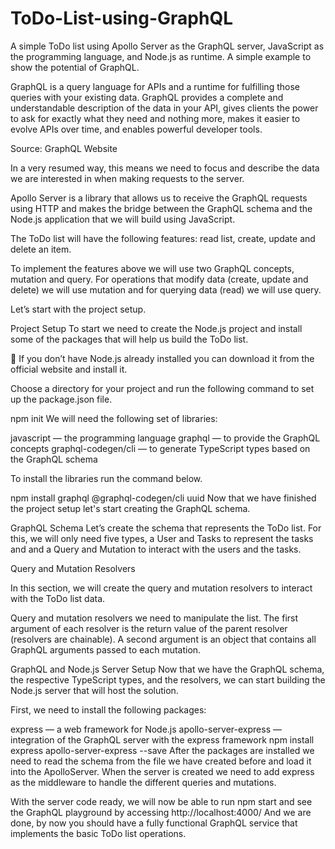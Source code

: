 # ToDo-List-using-GraphQL

A simple ToDo list using Apollo Server as the GraphQL server, JavaScript as the programming language, and Node.js as runtime. A simple example to show the potential of GraphQL.

GraphQL is a query language for APIs and a runtime for fulfilling those queries with your existing data. GraphQL provides a complete and understandable description of the data in your API, gives clients the power to ask for exactly what they need and nothing more, makes it easier to evolve APIs over time, and enables powerful developer tools.

Source: GraphQL Website

In a very resumed way, this means we need to focus and describe the data we are interested in when making requests to the server.

Apollo Server is a library that allows us to receive the GraphQL requests using HTTP and makes the bridge between the GraphQL schema and the Node.js application that we will build using JavaScript.

The ToDo list will have the following features: read list, create, update and delete an item.

To implement the features above we will use two GraphQL concepts, mutation and query. For operations that modify data (create, update and delete) we will use mutation and for querying data (read) we will use query.

Let’s start with the project setup.

Project Setup
To start we need to create the Node.js project and install some of the packages that will help us build the ToDo list.

📝 If you don’t have Node.js already installed you can download it from the official website and install it.

Choose a directory for your project and run the following command to set up the package.json file.

npm init
We will need the following set of libraries:

javascript — the programming language
graphql — to provide the GraphQL concepts
graphql-codegen/cli — to generate TypeScript types based on the GraphQL schema

To install the libraries run the command below.

npm install graphql @graphql-codegen/cli uuid
Now that we have finished the project setup let's start creating the GraphQL schema.

GraphQL Schema 
Let’s create the schema that represents the ToDo list. For this, we will only need five types, a User and Tasks to represent the tasks and and a Query and Mutation to interact with the users and the tasks.

Query and Mutation Resolvers

In this section, we will create the query and mutation resolvers to interact with the ToDo list data.

Query and mutation resolvers we need to manipulate the list.
The first argument of each resolver is the return value of the parent resolver (resolvers are chainable). A second argument is an object that contains all GraphQL arguments passed to each mutation.

GraphQL and Node.js Server Setup
Now that we have the GraphQL schema, the respective TypeScript types, and the resolvers, we can start building the Node.js server that will host the solution.

First, we need to install the following packages:

express — a web framework for Node.js
apollo-server-express — integration of the GraphQL server with the express framework
npm install express apollo-server-express --save
After the packages are installed we need to read the schema from the file we have created before and load it into the ApolloServer. When the server is created we need to add express as the middleware to handle the different queries and mutations.

With the server code ready, we will now be able to run npm start and see the GraphQL playground by accessing http://localhost:4000/
And we are done, by now you should have a fully functional GraphQL service that implements the basic ToDo list operations.
